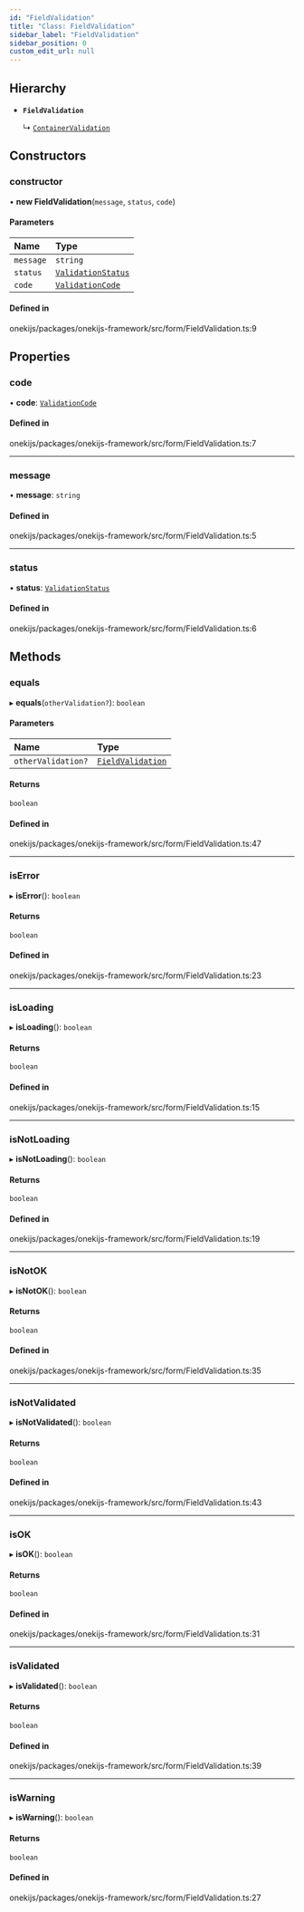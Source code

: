 ```yaml
---
id: "FieldValidation"
title: "Class: FieldValidation"
sidebar_label: "FieldValidation"
sidebar_position: 0
custom_edit_url: null
---
```


## Hierarchy

- **`FieldValidation`**

  ↳ [`ContainerValidation`](ContainerValidation.md)

## Constructors

### constructor

• **new FieldValidation**(`message`, `status`, `code`)

#### Parameters

| Name | Type |
| :------ | :------ |
| `message` | `string` |
| `status` | [`ValidationStatus`](../enums/ValidationStatus.md) |
| `code` | [`ValidationCode`](../enums/ValidationCode.md) |

#### Defined in

onekijs/packages/onekijs-framework/src/form/FieldValidation.ts:9

## Properties

### code

• **code**: [`ValidationCode`](../enums/ValidationCode.md)

#### Defined in

onekijs/packages/onekijs-framework/src/form/FieldValidation.ts:7

___

### message

• **message**: `string`

#### Defined in

onekijs/packages/onekijs-framework/src/form/FieldValidation.ts:5

___

### status

• **status**: [`ValidationStatus`](../enums/ValidationStatus.md)

#### Defined in

onekijs/packages/onekijs-framework/src/form/FieldValidation.ts:6

## Methods

### equals

▸ **equals**(`otherValidation?`): `boolean`

#### Parameters

| Name | Type |
| :------ | :------ |
| `otherValidation?` | [`FieldValidation`](FieldValidation.md) |

#### Returns

`boolean`

#### Defined in

onekijs/packages/onekijs-framework/src/form/FieldValidation.ts:47

___

### isError

▸ **isError**(): `boolean`

#### Returns

`boolean`

#### Defined in

onekijs/packages/onekijs-framework/src/form/FieldValidation.ts:23

___

### isLoading

▸ **isLoading**(): `boolean`

#### Returns

`boolean`

#### Defined in

onekijs/packages/onekijs-framework/src/form/FieldValidation.ts:15

___

### isNotLoading

▸ **isNotLoading**(): `boolean`

#### Returns

`boolean`

#### Defined in

onekijs/packages/onekijs-framework/src/form/FieldValidation.ts:19

___

### isNotOK

▸ **isNotOK**(): `boolean`

#### Returns

`boolean`

#### Defined in

onekijs/packages/onekijs-framework/src/form/FieldValidation.ts:35

___

### isNotValidated

▸ **isNotValidated**(): `boolean`

#### Returns

`boolean`

#### Defined in

onekijs/packages/onekijs-framework/src/form/FieldValidation.ts:43

___

### isOK

▸ **isOK**(): `boolean`

#### Returns

`boolean`

#### Defined in

onekijs/packages/onekijs-framework/src/form/FieldValidation.ts:31

___

### isValidated

▸ **isValidated**(): `boolean`

#### Returns

`boolean`

#### Defined in

onekijs/packages/onekijs-framework/src/form/FieldValidation.ts:39

___

### isWarning

▸ **isWarning**(): `boolean`

#### Returns

`boolean`

#### Defined in

onekijs/packages/onekijs-framework/src/form/FieldValidation.ts:27
